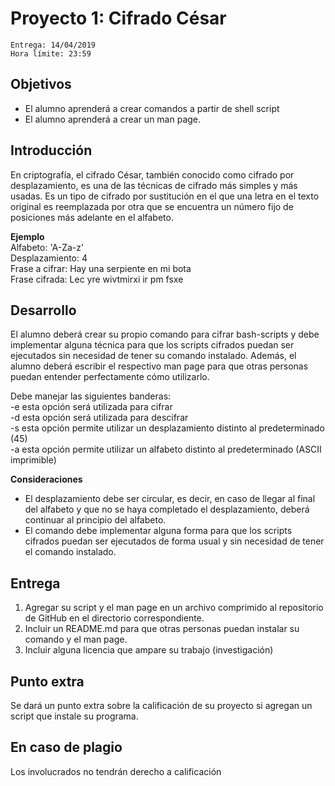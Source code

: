 # Proyecto 1: Cifrado César
````
Entrega: 14/04/2019
Hora límite: 23:59
````
## Objetivos
* El alumno aprenderá a crear comandos a partir de shell script 
* El alumno aprenderá a crear un man page.

## Introducción
En criptografía, el cifrado César, también conocido como cifrado por desplazamiento, es una de las técnicas de cifrado más simples y más usadas. Es un tipo de cifrado por sustitución en el que una letra en el texto original es reemplazada por otra que se encuentra un número fijo de posiciones más adelante en el alfabeto. 

**Ejemplo**  
Alfabeto: 'A-Za-z'  
Desplazamiento: 4  
Frase a cifrar: Hay una serpiente en mi bota  
Frase cifrada: Lec yre wivtmirxi ir pm fsxe  

## Desarrollo
El alumno deberá crear su propio comando para cifrar bash-scripts y debe implementar alguna técnica para que los scripts cifrados puedan ser ejecutados sin necesidad de tener su comando instalado. Además, el alumno deberá escribir el respectivo man page para que otras personas puedan entender perfectamente cómo utilizarlo.

Debe manejar las siguientes banderas:  
-e esta opción será utilizada para cifrar  
-d esta opción será utilizada para descifrar  
-s esta opción permite utilizar un desplazamiento distinto al predeterminado (45)  
-a esta opción permite utilizar un alfabeto distinto al predeterminado (ASCII imprimible)  

**Consideraciones**
* El desplazamiento debe ser circular, es decir, en caso de llegar al final del alfabeto y que no se haya completado el desplazamiento, deberá continuar al principio del alfabeto.
* El comando debe implementar alguna forma para que los scripts cifrados puedan ser ejecutados de forma usual y sin necesidad de tener el comando instalado.

## Entrega
1. Agregar su script y el man page en un archivo comprimido al repositorio de GitHub en el directorio correspondiente.
2. Incluir un README.md para que otras personas puedan instalar su comando y el man page.
3. Incluir alguna licencia que ampare su trabajo (investigación)

## Punto extra
Se dará un punto extra sobre la calificación de su proyecto si agregan un script que instale su programa.

## En caso de plagio
Los involucrados no tendrán derecho a calificación